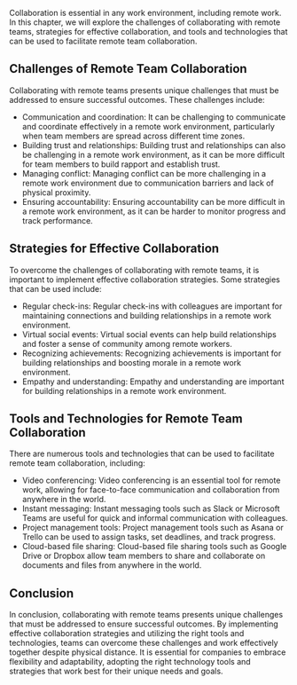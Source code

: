 
Collaboration is essential in any work environment, including remote work. In this chapter, we will explore the challenges of collaborating with remote teams, strategies for effective collaboration, and tools and technologies that can be used to facilitate remote team collaboration.

Challenges of Remote Team Collaboration
---------------------------------------

Collaborating with remote teams presents unique challenges that must be addressed to ensure successful outcomes. These challenges include:

* Communication and coordination: It can be challenging to communicate and coordinate effectively in a remote work environment, particularly when team members are spread across different time zones.
* Building trust and relationships: Building trust and relationships can also be challenging in a remote work environment, as it can be more difficult for team members to build rapport and establish trust.
* Managing conflict: Managing conflict can be more challenging in a remote work environment due to communication barriers and lack of physical proximity.
* Ensuring accountability: Ensuring accountability can be more difficult in a remote work environment, as it can be harder to monitor progress and track performance.

Strategies for Effective Collaboration
--------------------------------------

To overcome the challenges of collaborating with remote teams, it is important to implement effective collaboration strategies. Some strategies that can be used include:

* Regular check-ins: Regular check-ins with colleagues are important for maintaining connections and building relationships in a remote work environment.
* Virtual social events: Virtual social events can help build relationships and foster a sense of community among remote workers.
* Recognizing achievements: Recognizing achievements is important for building relationships and boosting morale in a remote work environment.
* Empathy and understanding: Empathy and understanding are important for building relationships in a remote work environment.

Tools and Technologies for Remote Team Collaboration
----------------------------------------------------

There are numerous tools and technologies that can be used to facilitate remote team collaboration, including:

* Video conferencing: Video conferencing is an essential tool for remote work, allowing for face-to-face communication and collaboration from anywhere in the world.
* Instant messaging: Instant messaging tools such as Slack or Microsoft Teams are useful for quick and informal communication with colleagues.
* Project management tools: Project management tools such as Asana or Trello can be used to assign tasks, set deadlines, and track progress.
* Cloud-based file sharing: Cloud-based file sharing tools such as Google Drive or Dropbox allow team members to share and collaborate on documents and files from anywhere in the world.

Conclusion
----------

In conclusion, collaborating with remote teams presents unique challenges that must be addressed to ensure successful outcomes. By implementing effective collaboration strategies and utilizing the right tools and technologies, teams can overcome these challenges and work effectively together despite physical distance. It is essential for companies to embrace flexibility and adaptability, adopting the right technology tools and strategies that work best for their unique needs and goals.
